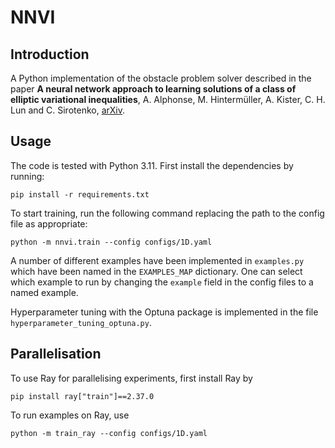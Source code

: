 # NNVI

## Introduction
A Python implementation of the obstacle problem solver described in the paper **A neural network approach to learning solutions of a class of elliptic variational inequalities**, A. Alphonse, M. Hintermüller, A. Kister, C. H. Lun and C. Sirotenko, [arXiv](http://www.test.com).

## Usage
The code is tested with Python 3.11. First install the dependencies by running:

```
pip install -r requirements.txt
```

To start training, run the following command replacing the path to the config file as appropriate:

```
python -m nnvi.train --config configs/1D.yaml
```

A number of different examples have been implemented in `examples.py` which have been named in the `EXAMPLES_MAP` dictionary. One can select which example to run by changing the `example` field in the config files to a named example.

Hyperparameter tuning with the Optuna package is implemented in the file `hyperparameter_tuning_optuna.py`.

## Parallelisation 
To use Ray for parallelising experiments, first install Ray by

```
pip install ray["train"]==2.37.0
```

To run examples on Ray, use

```
python -m train_ray --config configs/1D.yaml
```
